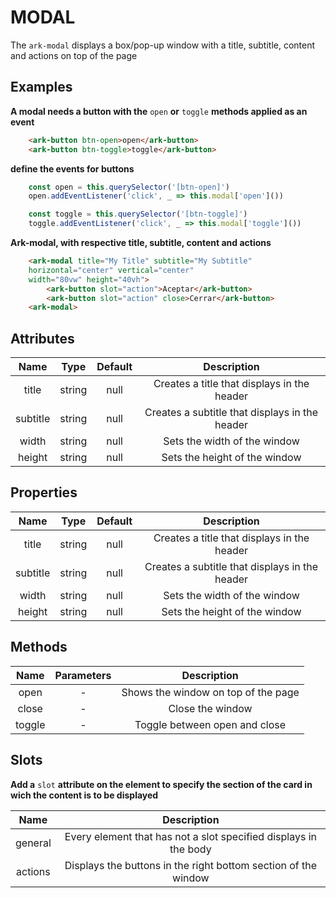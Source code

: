 MODAL
=====

The ``ark-modal`` displays a box/pop-up window with a title, subtitle, content and actions on top of the page 

    

Examples
--------

**A modal needs a button with the** ``open`` **or** ``toggle`` **methods applied as an event**

```html
    <ark-button btn-open>open</ark-button>
    <ark-button btn-toggle>toggle</ark-button>
```

**define the events for buttons**

```javascript
    const open = this.querySelector('[btn-open]')
    open.addEventListener('click', _ => this.modal['open']())

    const toggle = this.querySelector('[btn-toggle]')
    toggle.addEventListener('click', _ => this.modal['toggle']())
```


**Ark-modal, with respective title, subtitle, content and actions**

```html
    <ark-modal title="My Title" subtitle="My Subtitle"
    horizontal="center" vertical="center"
    width="80vw" height="40vh">
        <ark-button slot="action">Aceptar</ark-button>
        <ark-button slot="action" close>Cerrar</ark-button>
    <ark-modal>
```


Attributes
----------

|   Name   |  Type  | Default |                  Description                   |
| :------: | :----: | :-----: | :--------------------------------------------: |
|  title   | string |  null   |  Creates a title that displays in the header   |
| subtitle | string |  null   | Creates a subtitle that displays in the header |
|  width   | string |  null   |          Sets the width of the window          |
|  height  | string |  null   |         Sets the height of the window          |

Properties
----------

|   Name   |  Type  | Default |                  Description                   |
| :------: | :----: | :-----: | :--------------------------------------------: |
|  title   | string |  null   |  Creates a title that displays in the header   |
| subtitle | string |  null   | Creates a subtitle that displays in the header |
|  width   | string |  null   |          Sets the width of the window          |
|  height  | string |  null   |         Sets the height of the window          |


Methods
-------

|  Name  | Parameters |             Description             |
| :----: | :--------: | :---------------------------------: |
|  open  |     -      | Shows the window on top of the page |
| close  |     -      |          Close the window           |
| toggle |     -      |    Toggle between open and close    |

Slots
-----

**Add a** ``slot`` **attribute on the element to specify the section of the card in wich the content is to be displayed**

|  Name   |                           Description                            |
| :-----: | :--------------------------------------------------------------: |
| general | Every element that has not a slot specified displays in the body |
| actions |  Displays the buttons in the right bottom section of the window  |
